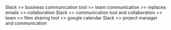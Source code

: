 Slack >> business communication tool >> team communication >> replaces emails >> collaboration
Slack >> communication tool and collaboration >> team >> files sharing tool >> google calendar
Slack >> project manager and communication
